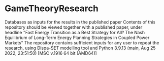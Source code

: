 # GameTheoryResearch
Databases as inputs for the results in the published paper
Contents of this repository should be viewed together with a published paper,
under headline "Fast Energy Transition as a Best Strategy for All? The Nash Equilibrium of  Long-Term Energy Planning Strategies in Coupled Power Markets"
The repository contains sufficient inputs for any user to repeat the research, using Dispa-SET modelling tool and Python 3.9.13 (main, Aug 25 2022, 23:51:50) [MSC v.1916 64 bit (AMD64)]
